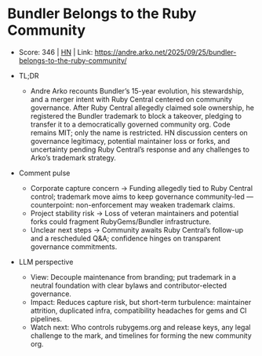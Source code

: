 # Bundler Belongs to the Ruby Community

- Score: 346 | [HN](https://news.ycombinator.com/item?id=45371061) | Link: https://andre.arko.net/2025/09/25/bundler-belongs-to-the-ruby-community/

- TL;DR
    - Andre Arko recounts Bundler’s 15-year evolution, his stewardship, and a merger intent with Ruby Central centered on community governance. After Ruby Central allegedly claimed sole ownership, he registered the Bundler trademark to block a takeover, pledging to transfer it to a democratically governed community org. Code remains MIT; only the name is restricted. HN discussion centers on governance legitimacy, potential maintainer loss or forks, and uncertainty pending Ruby Central’s response and any challenges to Arko’s trademark strategy.

- Comment pulse
    - Corporate capture concern → Funding allegedly tied to Ruby Central control; trademark move aims to keep governance community-led — counterpoint: non-enforcement may weaken trademark claims.
    - Project stability risk → Loss of veteran maintainers and potential forks could fragment RubyGems/Bundler infrastructure.
    - Unclear next steps → Community awaits Ruby Central’s follow-up and a rescheduled Q&A; confidence hinges on transparent governance commitments.

- LLM perspective
    - View: Decouple maintenance from branding; put trademark in a neutral foundation with clear bylaws and contributor-elected governance.
    - Impact: Reduces capture risk, but short-term turbulence: maintainer attrition, duplicated infra, compatibility headaches for gems and CI pipelines.
    - Watch next: Who controls rubygems.org and release keys, any legal challenge to the mark, and timelines for forming the new community org.
